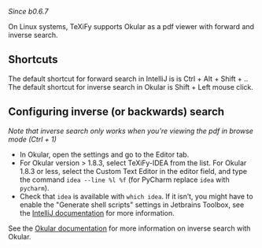 _Since b0.6.7_

On Linux systems, TeXiFy supports Okular as a pdf viewer with forward and inverse search.

## Shortcuts
The default shortcut for forward search in IntelliJ is is <shortcut>Ctrl + Alt + Shift + .</shortcut>.
The default shortcut for inverse search in Okular is <shortcut>Shift + Left mouse click</shortcut>.

## Configuring inverse (or backwards) search
_Note that inverse search only works when you’re viewing the pdf in browse mode (<shortcut>Ctrl + 1</shortcut>)_

* In Okular, open the settings and go to the Editor tab.
* For Okular version > 1.8.3, select TeXiFy-IDEA from the list. For Okular 1.8.3 or less, select the Custom Text Editor in the editor field, and type the command `idea --line %l %f` (for PyCharm replace `idea` with `pycharm`).
* Check that `idea` is available with `which idea`. If it isn’t, you might have to enable the "Generate shell scripts" settings in Jetbrains Toolbox, see the [IntelliJ documentation](https://www.jetbrains.com/help/idea/opening-files-from-command-line.html) for more information.

See the [Okular documentation](https://docs.kde.org/stable5/en/kdegraphics/okular/inverse_search.html) for more information on inverse search with Okular.
